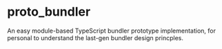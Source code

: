# proto_bundler

An easy module-based TypeScript bundler prototype implementation, for personal to understand the last-gen bundler design princples.
